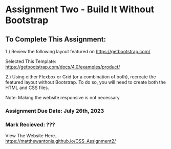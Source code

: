 # Assignment Two - Build It Without Bootstrap
 
## To Complete This Assignment: 

1.) Review the following layout featured on https://getbootstrap.com/

Selected This Template: https://getbootstrap.com/docs/4.0/examples/product/

2.) Using either Flexbox or Grid (or a combination of both), recreate the featured layout without Bootstrap. To do so, you will need to create both the HTML and CSS files. 

Note: Making the website responsive is not necessary 

### Assignment Due Date: July 26th, 2023
### Mark Recieved: ???

View The Website Here... https://matthewantonis.github.io/CSS_Assignment2/
